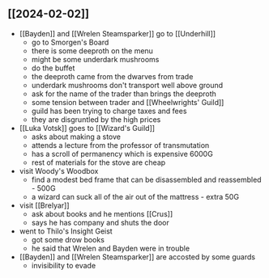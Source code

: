 ## [[2024-02-02]]
- [[Bayden]] and [[Wrelen Steamsparker]] go to [[Underhill]]
	- go to Smorgen's Board
	- there is some deeproth on the menu
	- might be some underdark mushrooms
	- do the buffet
	- the deeproth came from the dwarves from trade
	- underdark mushrooms don't transport well above ground
	- ask for the name of the trader than brings the deeproth
	- some tension between trader and [[Wheelwrights' Guild]]
	- guild has been trying to charge taxes and fees
	- they are disgruntled by the high prices
- [[Luka Votsk]] goes to [[Wizard's Guild]]
	- asks about making a stove
	- attends a lecture from the professor of transmutation
	- has a scroll of permanency which is expensive 6000G
	- rest of materials for the stove are cheap
- visit Woody's Woodbox
	- find a modest bed frame that can be disassembled and reassembled - 500G
	- a wizard can suck all of the air out of the mattress - extra 50G
- visit [[Brelyar]]
	- ask about books and he mentions [[Crus]]
	- says he has company and shuts the door
-  went to Thilo's Insight Geist
	- got some drow books
	- he said that Wrelen and Bayden were in trouble
- [[Bayden]] and [[Wrelen Steamsparker]] are accosted by some guards
	- invisibility to evade